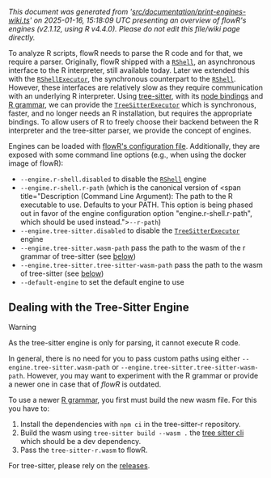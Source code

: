 _This document was generated from '[src/documentation/print-engines-wiki.ts](https://github.com/flowr-analysis/flowr/tree/main//src/documentation/print-engines-wiki.ts)' on 2025-01-16, 15:18:09 UTC presenting an overview of flowR's engines (v2.1.12, using R v4.4.0). Please do not edit this file/wiki page directly._

To analyze R scripts, flowR needs to parse the R code and for that, we require a parser.
Originally, flowR shipped with a [<code><span title="The RShell represents an interactive session with the R interpreter. You can configure it by RShellOptions .  At the moment we are using a live R session (and not networking etc.) to communicate with R easily, which allows us to install packages etc. However, this might and probably will change in the future (leaving this as a legacy mode :D)">RShell</span></code>](https://github.com/flowr-analysis/flowr/tree/main//src/r-bridge/shell.ts#L140), an asynchronous interface to the R interpreter, still available today.
Later we extended this with the [<code><span title="This is a synchronous alternative to the RShell . Please be aware that using this is expensive. Every request effectively causes a new initialization of the R interpreter.  With this class you can run(command) commands, that are potentially decorated with prerequisites . For compatibility, we provide parse(request) and rVersion() .">RShellExecutor</span></code>](https://github.com/flowr-analysis/flowr/tree/main//src/r-bridge/shell-executor.ts#L25), the synchronous counterpart to the [<code><span title="The RShell represents an interactive session with the R interpreter. You can configure it by RShellOptions .  At the moment we are using a live R session (and not networking etc.) to communicate with R easily, which allows us to install packages etc. However, this might and probably will change in the future (leaving this as a legacy mode :D)">RShell</span></code>](https://github.com/flowr-analysis/flowr/tree/main//src/r-bridge/shell.ts#L140).
However, these interfaces are relatively slow as they require communication with an underlying R interpreter. 
Using [tree-sitter](https://tree-sitter.github.io/tree-sitter/), with its [node bindings](https://github.com/tree-sitter/node-tree-sitter)
and [R grammar](https://github.com/r-lib/tree-sitter-r), we can provide the [<code><span title="Synchronous and (way) faster alternative to the RShell using tree-sitter.">TreeSitterExecutor</span></code>](https://github.com/flowr-analysis/flowr/tree/main//src/r-bridge/lang-4.x/tree-sitter/tree-sitter-executor.ts#L13) which
is synchronous, faster, and no longer needs an R installation, but requires the appropriate bindings.
To allow users of R to freely choose their backend between the R interpreter and the tree-sitter parser,
we provide the concept of engines. 

Engines can be loaded with [flowR's configuration file](https://github.com/flowr-analysis/flowr/wiki//Interface#configuring-flowr). Additionally, they
are exposed with some command line options (e.g., when using the docker image of flowR):

- <span title="Description (Command Line Argument): Disable the R shell engine">`--engine.r-shell.disabled`</span> to disable the [<code><span title="The RShell represents an interactive session with the R interpreter. You can configure it by RShellOptions .  At the moment we are using a live R session (and not networking etc.) to communicate with R easily, which allows us to install packages etc. However, this might and probably will change in the future (leaving this as a legacy mode :D)">RShell</span></code>](https://github.com/flowr-analysis/flowr/tree/main//src/r-bridge/shell.ts#L140) engine
- <span title="Description (Command Line Argument): The path to the R executable to use. Defaults to your PATH.">`--engine.r-shell.r-path`</span> (which is the canonical version of <span title="Description (Command Line Argument): The path to the R executable to use. Defaults to your PATH. This option is being phased out in favor of the engine configuration option \"engine.r-shell.r-path\", which should be used instead.">`--r-path`</span>)
- <span title="Description (Command Line Argument): Disable the tree-sitter engine">`--engine.tree-sitter.disabled`</span> to disable the [<code><span title="Synchronous and (way) faster alternative to the RShell using tree-sitter.">TreeSitterExecutor</span></code>](https://github.com/flowr-analysis/flowr/tree/main//src/r-bridge/lang-4.x/tree-sitter/tree-sitter-executor.ts#L13) engine
- <span title="Description (Command Line Argument): The path to the tree-sitter-r WASM binary to use. Defaults to the one shipped with flowR.">`--engine.tree-sitter.wasm-path`</span> pass the path to the wasm of the r grammar of tree-sitter (see [below](#tree-sitter))
- <span title="Description (Command Line Argument): The path to the tree-sitter WASM binary to use. Defaults to the path specified by the tree-sitter package.">`--engine.tree-sitter.tree-sitter-wasm-path`</span> pass the path to the wasm of tree-sitter (see [below](#tree-sitter))
- <span title="Description (Command Line Argument): The default engine to use for interacting with R code. If this is undefined, an arbitrary engine from the specified list will be used.">`--default-engine`</span> to set the default engine to use

<a id="tree-sitter"></a>
## Dealing with the Tree-Sitter Engine


> [!WARNING]
> As the tree-sitter engine is only for parsing, it cannot execute R code.


In general, there is no need for you to pass custom paths using either 
<span title="Description (Command Line Argument): The path to the tree-sitter-r WASM binary to use. Defaults to the one shipped with flowR.">`--engine.tree-sitter.wasm-path`</span> or
<span title="Description (Command Line Argument): The path to the tree-sitter WASM binary to use. Defaults to the path specified by the tree-sitter package.">`--engine.tree-sitter.tree-sitter-wasm-path`</span>.
However, you may want to experiment with the R grammar or provide a newer
one in case that of _flowR_ is outdated. 

To use a newer [R grammar](https://github.com/r-lib/tree-sitter-r),
you first must build the new wasm file. For this you have to:

1. Install the dependencies with `npm ci` in the tree-sitter-r repository.
2. Build the wasm using `tree-sitter build --wasm .` the [tree sitter cli](https://github.com/tree-sitter/tree-sitter)
   which should be a dev dependency.
3. Pass the `tree-sitter-r.wasm` to flowR. 

For tree-sitter, please rely on the [releases](https://github.com/tree-sitter/tree-sitter/releases).


